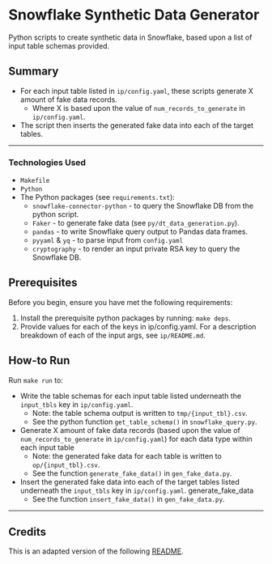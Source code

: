 # Snowflake Synthetic Data Generator

Python scripts to create synthetic data in Snowflake, based upon a list of input table schemas provided.

## Summary

* For each input table listed in `ip/config.yaml`, these scripts generate X amount of fake data records.
  * Where X is based upon the value of `num_records_to_generate` in `ip/config.yaml`.
* The script then inserts the generated fake data into each of the target tables.

---

### Technologies Used

* `Makefile`
* `Python`
* The Python packages (see `requirements.txt`):
  * `snowflake-connector-python` - to query the Snowflake DB from the python script.
  * `Faker` - to generate fake data (see `py/dt_data_generation.py`).
  * `pandas` - to write Snowflake query output to Pandas data frames.
  * `pyyaml` & `yq` - to parse input from `config.yaml`
  * `cryptography` - to render an input private RSA key to query the Snowflake DB.

## Prerequisites

Before you begin, ensure you have met the following requirements:

1. Install the prerequisite python packages by running: `make deps`.
2. Provide values for each of the keys in ip/config.yaml. For a description breakdown of each of the input args, see `ip/README.md`.

## How-to Run

Run `make run` to:

* Write the table schemas for each input table listed underneath the `input_tbls` key in `ip/config.yaml`.
  * Note: the table schema output is written to `tmp/{input_tbl}.csv`.
  * See the python function `get_table_schema()` in `snowflake_query.py`.
* Generate X amount of fake data records (based upon the value of `num_records_to_generate` in `ip/config.yaml`) for each data type within each input table
  * Note: the generated fake data for each table is written to `op/{input_tbl}.csv`.
  * See the function `generate_fake_data()` in `gen_fake_data.py`.
* Insert the generated fake data into each of the target tables listed underneath the `input_tbls` key in `ip/config.yaml`.
  generate_fake_data
  * See the function `insert_fake_data()` in `gen_fake_data.py`.

---

## Credits

This is an adapted version of the following [README](https://gist.github.com/DomPizzie/7a5ff55ffa9081f2de27c315f5018afc).
